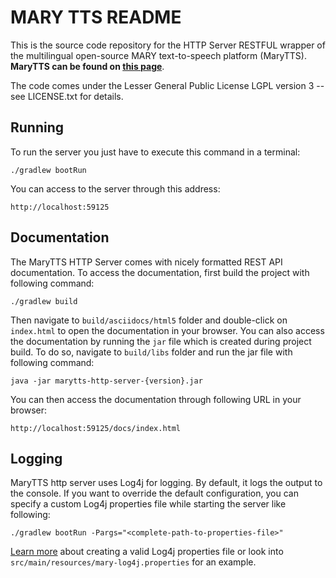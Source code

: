 MARY TTS README
===============

This is the source code repository for the HTTP Server RESTFUL wrapper of the multilingual open-source MARY text-to-speech platform (MaryTTS).  **MaryTTS can be found on [this page](https://github.com/marytts/marytts/)**.

The code comes under the Lesser General Public License LGPL version 3 -- see LICENSE.txt for details.


Running
-------

To run the server you just have to execute this command in a terminal:

```
./gradlew bootRun
```

You can access to the server through this address:
```
http://localhost:59125
```

Documentation
-------------
The MaryTTS HTTP Server comes with nicely formatted REST API documentation. To access the documentation, first build the project with following command:
```
./gradlew build
```
Then navigate to `build/asciidocs/html5` folder and double-click on `index.html` to open the documentation in your browser. You can also access the documentation by running the `jar` file which is created during project build. To do so, navigate to `build/libs` folder and run the jar file with following command:
```
java -jar marytts-http-server-{version}.jar
```
You can then access the documentation through following URL in your browser:
```
http://localhost:59125/docs/index.html
```

Logging
-------
MaryTTS http server uses Log4j for logging. By default, it logs the output to the console. If you want to override the default configuration, you can specify a custom Log4j properties file while starting the server like following:
```
./gradlew bootRun -Pargs="<complete-path-to-properties-file>"
```
[Learn more](https://www.mkyong.com/logging/log4j-log4j-properties-examples/) about creating a valid Log4j properties file or look into `src/main/resources/mary-log4j.properties` for an example.
